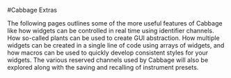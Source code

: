 #Cabbage Extras

The following pages outlines some of the more useful features of Cabbage like how widgets can be controlled in real time using identifier channels. How so-called plants can be used to create GUI abstraction. How multiple widgets can be created in a single line of code using arrays of widgets, and how macros can be used to quickly develop consistent styles for your widgets. The various reserved channels used by Cabbage will also be explored along with the saving and recalling of instrument presets.   